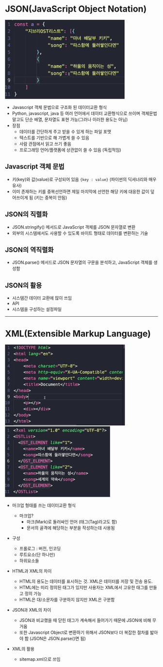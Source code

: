 # JSON(JavaScript Object Notation)
![JSON 예시](img/json.PNG)
- Javascript 객체 문법으로 구조화 된 데이터교환 형식
- Python, javascript, java 등 여러 언어에서 데이터 교환형식으로 쓰이며 객체문법 말고도 단순 배열, 문자열도 표현 가능(그러나 이러한 용도는 아님)
- 장점
    - 데이터를 간단하게 주고 받을 수 있게 하는 파일 포맷
    - 텍스트를 기반으로 해 가볍게 쓸 수 있음
    - 사람 관점에서 읽고 쓰기 좋음
    - 프로그래밍 언어/플랫폼에 상관없이 쓸 수 있음 (독립적임)

## Javascript 객체 문법
- 키(key)와 값(value)로 구성되어 있음 `{key : value}` (파이썬의 딕셔너리와 매우 유사)
- 이미 존재하는 키를 중복선언하면 제일 마지막에 선언한 해당 키에 대응한 값이 덮어쓰이게 됨 (키는 중복이 안됨)

## JSON의 직렬화
- JSON.stringify() 메서드로 JavaScript 객체를 JSON 문자열로 변환
- 외부의 시스템에서도 사용할 수 있도록 바이트 형태로 데이터를 변환하는 기술

## JSON의 역직렬화
- JSON.parse() 메서드로 JSON 문자열의 구문을 분석하고, JavaScript 객체를 생성함

## JSON의 활용
- 시스템간 데이터 교환에 많이 쓰임
- API
- 시스템을 구성하는 설정파일


---

# XML(Extensible Markup Language)
![HTML 예시](img/html.PNG)
![XML 예시](img/xml.PNG)
- 마크업 형태를 쓰는 데이터교환 형식
    - 마크업?
        - 마크(Mark)로 둘러싸인 언어 (태그(Tag)라고도 함)
        - 문서의 골격에 해당하는 부분을 작성하는데 사용됨

- 구성
    - 프롤로그 : 버전, 인코딩
    - 루트요소(단 하나만)
    - 하위요소들

- HTML과 XML의 차이
    - HTML의 용도는 데이터를 표시하는 것. XML은 데이터를 저장 및 전송 용도.
    - HTML에는 미리 정의된 태그가 있지만 사용자는 XML에서 고유한 태그를 만들고 정의 가능
    - HTML은 대/소문자를 구분하지 않지만 XML은 구분함

- JSON과 XML의 차이
    - JSON과 비교했을 때 닫힌 태그가 계속해서 들어가기 때문에 JSON에 비해 무거움
    - 또한 Javascript Object로 변환하기 위해서 JSON보다 더 복잡한 절차를 밟아야 함 (JSON은 JSON.parse()면 됨)

- XML의 활용
    - sitemap.xml으로 쓰임